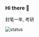 ### Hi there 👋

封笔一年, 考研

![status](https://github-readme-stats.vercel.app/api?username=KINGFIOX&show_icons=true)
